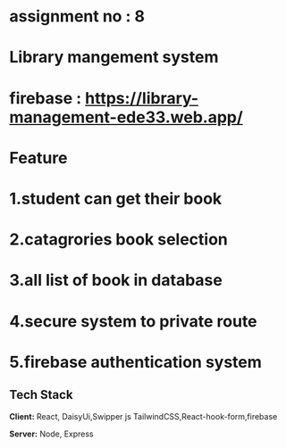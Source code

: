 # assignment no : 8 
# Library mangement system


# firebase : https://library-management-ede33.web.app/
# Feature 
# 1.student can get their book 
# 2.catagrories book selection
# 3.all list of book in database
# 4.secure system to private route
# 5.firebase authentication system


## Tech Stack

**Client:** React, DaisyUi,Swipper js TailwindCSS,React-hook-form,firebase

**Server:** Node, Express
